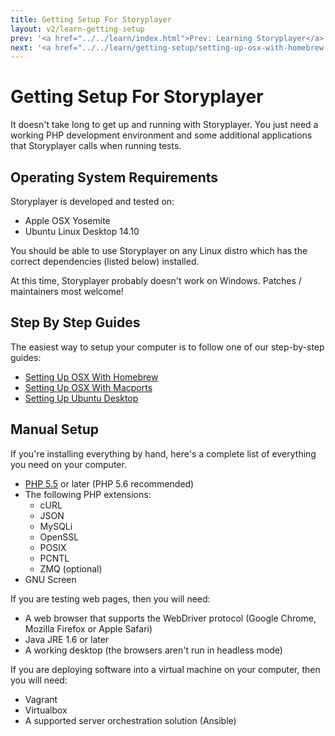```yaml
---
title: Getting Setup For Storyplayer
layout: v2/learn-getting-setup
prev: '<a href="../../learn/index.html">Prev: Learning Storyplayer</a>'
next: '<a href="../../learn/getting-setup/setting-up-osx-with-homebrew.html">Next: Setting Up Apple OSX Using Homebrew</a>'
---
```

# Getting Setup For Storyplayer

It doesn't take long to get up and running with Storyplayer. You just need a working PHP development environment and some additional applications that Storyplayer calls when running tests.

## Operating System Requirements

Storyplayer is developed and tested on:

* Apple OSX Yosemite
* Ubuntu Linux Desktop 14.10

You should be able to use Storyplayer on any Linux distro which has the correct dependencies (listed below) installed.

At this time, Storyplayer probably doesn't work on Windows. Patches / maintainers most welcome!

## Step By Step Guides

The easiest way to setup your computer is to follow one of our step-by-step guides:

* [Setting Up OSX With Homebrew](setting-up-osx-with-homebrew.html)
* [Setting Up OSX With Macports](setting-up-osx-with-macports.html)
* [Setting Up Ubuntu Desktop](setting-up-ubuntu-desktop.html)

## Manual Setup

If you're installing everything by hand, here's a complete list of everything you need on your computer.

* [PHP 5.5](http://php.net) or later (PHP 5.6 recommended)
* The following PHP extensions:
  * cURL
  * JSON
  * MySQLi
  * OpenSSL
  * POSIX
  * PCNTL
  * ZMQ (optional)
* GNU Screen

If you are testing web pages, then you will need:

* A web browser that supports the WebDriver protocol (Google Chrome, Mozilla Firefox or Apple Safari)
* Java JRE 1.6 or later
* A working desktop (the browsers aren't run in headless mode)

If you are deploying software into a virtual machine on your computer, then you will need:

* Vagrant
* Virtualbox
* A supported server orchestration solution (Ansible)

